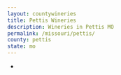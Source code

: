 ```yaml
---
layout: countywineries
title: Pettis Wineries
description: Wineries in Pettis MO
permalink: /missouri/pettis/
county: pettis
state: mo
---
```

-
